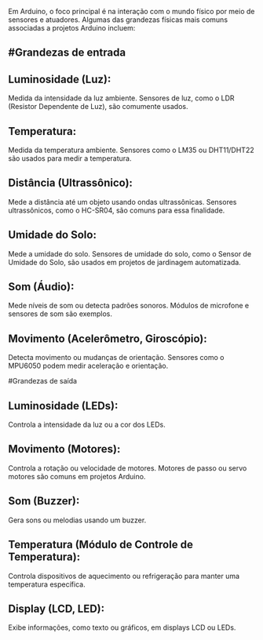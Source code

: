 Em Arduino, o foco principal é na interação com o mundo físico por meio de sensores e atuadores. Algumas das grandezas físicas mais comuns associadas a projetos Arduino incluem:

#Grandezas de entrada
---
Luminosidade (Luz):
---
Medida da intensidade da luz ambiente. Sensores de luz, como o LDR (Resistor Dependente de Luz), são comumente usados.

Temperatura:
---
Medida da temperatura ambiente. Sensores como o LM35 ou DHT11/DHT22 são usados para medir a temperatura.

Distância (Ultrassônico):
---
Mede a distância até um objeto usando ondas ultrassônicas. Sensores ultrassônicos, como o HC-SR04, são comuns para essa finalidade.

Umidade do Solo:
---
Mede a umidade do solo. Sensores de umidade do solo, como o Sensor de Umidade do Solo, são usados em projetos de jardinagem automatizada.

Som (Áudio):
---
Mede níveis de som ou detecta padrões sonoros. Módulos de microfone e sensores de som são exemplos.

Movimento (Acelerômetro, Giroscópio):
---
Detecta movimento ou mudanças de orientação. Sensores como o MPU6050 podem medir aceleração e orientação.

#Grandezas de saída


Luminosidade (LEDs):
---
Controla a intensidade da luz ou a cor dos LEDs.

Movimento (Motores):
---
Controla a rotação ou velocidade de motores. Motores de passo ou servo motores são comuns em projetos Arduino.

Som (Buzzer):
---
Gera sons ou melodias usando um buzzer.

Temperatura (Módulo de Controle de Temperatura):
---
Controla dispositivos de aquecimento ou refrigeração para manter uma temperatura específica.

Display (LCD, LED):
---
Exibe informações, como texto ou gráficos, em displays LCD ou LEDs.

